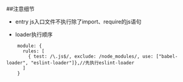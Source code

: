 ##注意细节
- entry js入口文件不执行除了import、require的js语句

- loader执行顺序
```
    module: {
      rules: [
        { test: /\.js$/, exclude: /node_modules/, use: ["babel-loader", "eslint-loader"]},//先执行eslint-loader
      ]
    }
```
